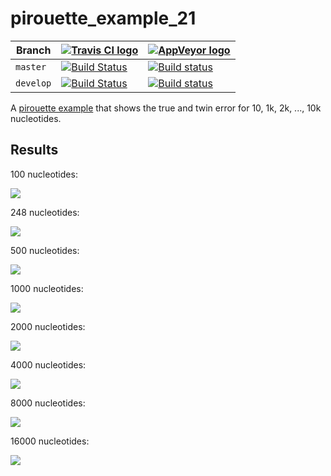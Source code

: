 # pirouette_example_21

Branch   |[![Travis CI logo](pics/TravisCI.png)](https://travis-ci.com)                                                                                                 |[![AppVeyor logo](pics/AppVeyor.png)](https://appveyor.com)                                                                                               
---------|--------------------------------------------------------------------------------------------------------------------------------------------------------------|--------------------------------------------------------------------------------------------------------------------------------------------------------------------------------------------
`master` |[![Build Status](https://travis-ci.com/richelbilderbeek/pirouette_example_21.svg?branch=master)](https://travis-ci.com/richelbilderbeek/pirouette_example_21) |[![Build status](https://ci.appveyor.com/api/projects/status/0xdv3uatquca9wce/branch/master?svg=true)](https://ci.appveyor.com/project/richelbilderbeek/pirouette-example-21/branch/master)
`develop`|[![Build Status](https://travis-ci.com/richelbilderbeek/pirouette_example_21.svg?branch=develop)](https://travis-ci.com/richelbilderbeek/pirouette_example_21)|[![Build status](https://ci.appveyor.com/api/projects/status/0xdv3uatquca9wce/branch/develop?svg=true)](https://ci.appveyor.com/project/richelbilderbeek/pirouette-example-21/branch/develop)

A [pirouette example](https://github.com/richelbilderbeek/pirouette_examples)
that shows the true and twin error for 10, 1k, 2k, ..., 10k nucleotides.

## Results

100 nucleotides:

![](errors_100.png)

248 nucleotides:

![](errors_248.png)

500 nucleotides:

![](errors_500.png)

1000 nucleotides:

![](errors_1000.png)

2000 nucleotides:

![](errors_2000.png)

4000 nucleotides:

![](errors_4000.png)

8000 nucleotides:

![](errors_8000.png)

16000 nucleotides:

![](errors_16000.png)

